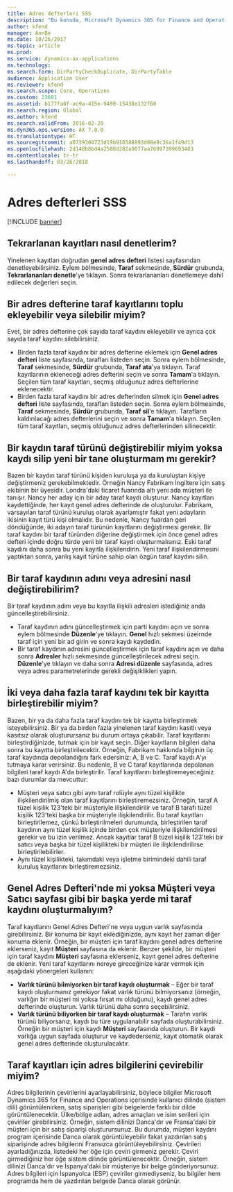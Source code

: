```yaml
---
title: Adres defterleri SSS
description: "Bu konuda, Microsoft Dynamics 365 for Finance and Operations'ta adres defterleriyle ilişkili sık sorulan sorulara yanıtlar verilmiştir."
author: kfend
manager: AnnBe
ms.date: 10/26/2017
ms.topic: article
ms.prod: 
ms.service: dynamics-ax-applications
ms.technology: 
ms.search.form: DirPartyCheckDuplicate, DirPartyTable
audience: Application User
ms.reviewer: kfend
ms.search.scope: Core, Operations
ms.custom: 23601
ms.assetid: b177fa0f-ac9a-415e-9498-15438e132f60
ms.search.region: Global
ms.author: kfend
ms.search.validFrom: 2016-02-28
ms.dyn365.ops.version: AX 7.0.0
ms.translationtype: HT
ms.sourcegitcommit: a0739304723d19b910388893d08e8c36a1f49d13
ms.openlocfilehash: 2d148b8bd4a2588d282a9077aa76997399693483
ms.contentlocale: tr-tr
ms.lasthandoff: 03/26/2018

---
```


# <a name="address-books-faq"></a>Adres defterleri SSS

[!INCLUDE [banner](../includes/banner.md)]

<a name="how-do-i-check-for-duplicate-records"></a>Tekrarlanan kayıtları nasıl denetlerim?
-------------------------------------

Yinelenen kayıtları doğrudan **genel adres defteri** listesi sayfasından denetleyebilirsiniz. Eylem bölmesinde, **Taraf** sekmesinde, **Sürdür** grubunda, **Tekrarlananları denetle**'ye tıklayın. Sonra tekrarlananları denetlemeye dahil edilecek değerleri seçin.

## <a name="can-i-bulk-add-or-delete-party-records-from-an-address-book"></a>Bir adres defterine taraf kayıtlarını toplu ekleyebilir veya silebilir miyim?
Evet, bir adres defterine çok sayıda taraf kaydını ekleyebilir ve ayrıca çok sayıda taraf kaydını silebilirsiniz.

-   Birden fazla taraf kaydını bir adres defterine eklemek için **Genel adres defteri** liste sayfasında, tarafları listeden seçin. Sonra eylem bölmesinde, **Taraf** sekmesinde, **Sürdür** grubunda, **Taraf ata**'ya tıklayın. Taraf kayıtlarının ekleneceği adres defterini seçin ve sonra **Tamam**'a tıklayın. Seçilen tüm taraf kayıtları, seçmiş olduğunuz adres defterlerine eklenecektir.
-   Birden fazla taraf kaydını bir adres defterinden silmek için **Genel adres defteri** liste sayfasında, tarafları listeden seçin. Sonra eylem bölmesinde, **Taraf** sekmesinde, **Sürdür** grubunda, **Taraf sil**'e tıklayın. Tarafların kaldırılacağı adres defterlerini seçin ve sonra **Tamam**'a tıklayın. Seçilen tüm taraf kayıtları, seçmiş olduğunuz adres defterlerinden silinecektir.

## <a name="can-i-change-the-party-type-of-a-record-or-do-i-have-to-delete-the-old-record-and-create-a-new-one"></a>Bir kaydın taraf türünü değiştirebilir miyim yoksa kaydı silip yeni bir tane oluşturmam mı gerekir?
Bazen bir kaydın taraf türünü kişiden kuruluşa ya da kuruluştan kişiye değiştirmeniz gerekebilmektedir. Örneğin Nancy Fabrikam İngiltere için satış ekibinin bir üyesidir. Londra'daki ticaret fuarında altı yeni ada müşteri ile tanışır. Nancy her aday için bir aday taraf kaydı oluşturur. Nancy kayıtları kaydettiğinde, her kayıt genel adres defterinde de oluşturulur. Fabrikam, varsayılan taraf türünü kuruluş olarak ayarlamıştır fakat yeni adayların ikisinin kayıt türü kişi olmalıdır. Bu nedenle, Nancy fuardan geri döndüğünde, iki adayın taraf türünün kayıtlarını değiştirmesi gerekir. Bir taraf kaydını bir taraf türünden diğerine değiştirmek için önce genel adres defteri içinde doğru türde yeni bir taraf kaydı oluşturmalısınız. Eski taraf kaydını daha sonra bu yeni kayıtla ilişkilendirin. Yeni taraf ilişkilendirmesini yaptıktan sonra, yanlış kayıt türüne sahip olan özgün taraf kaydını silin.

## <a name="how-do-i-change-the-name-or-address-of-a-party-record"></a>Bir taraf kaydının adını veya adresini nasıl değiştirebilirim?
Bir taraf kaydının adını veya bu kayıtla ilişkili adresleri istediğiniz anda güncelleştirebilirsiniz.

-   Taraf kaydının adını güncelleştirmek için parti kaydını açın ve sonra eylem bölmesinde **Düzenle**'ye tıklayın. **Genel** hızlı sekmesi üzeirnde taraf için yeni bir ad girin ve sonra kaydı kaydedin.
-   Bir taraf kaydının adresini güncelleştirmek için taraf kaydını açın ve daha sonra **Adresler** hızlı sekmesinde güncelleştirilecek adresi seçin. **Düzenle**'ye tıklayın ve daha sonra **Adresi düzenle** sayfasında, adres veya adres parametrelerinde gerekli değişiklikleri yapın.

## <a name="can-i-merge-two-or-more-party-records-into-one-record"></a>İki veya daha fazla taraf kaydını tek bir kayıtta birleştirebilir miyim?
Bazen, bir ya da daha fazla taraf kaydını tek bir kayıtta birleştirmek isteyebilirsiniz. Bir ya da birden fazla yinelenen taraf kaydını kasıtlı veya kasıtsız olarak oluşturursanız bu durum ortaya çıkabilir. Taraf kayıtlarını birleştirdiğinizde, tutmak için bir kayıt seçin. Diğer kayıtların bilgileri daha sonra bu kayıtta birleştirilecektir. Örneğin, Fabrikam hakkında bilginin üç taraf kaydında depolandığını fark edersiniz: A, B ve C. Taraf kaydı A'yı tutmaya karar verirsiniz. Bu nedenle, B ve C taraf kayıtlarında depolanan bilgileri taraf kaydı A'da birleştirilir. Taraf kayıtlarını birleştiremeyeceğiniz bazı durumlar da mevcuttur:

-   Müşteri veya satıcı gibi aynı taraf rolüyle aynı tüzel kişilikte ilişkilendirilmiş olan taraf kayıtlarını birleştiremezsiniz. Örneğin, taraf A tüzel kişilik 123'teki bir müşteriyle ilişkilendirilir ve taraf B tarafı tüzel kişilik 123'teki başka bir müşteriyle ilişkilendirilir. Bu taraf kayıtları birleştirilemez, çünkü birleştirilmeleri durumunda, birleştirilen taraf kaydının aynı tüzel kişilik içinde birden çok müşteriyle ilişkilendirilmesi gerekir ve bu izin verilmez. Ancak kayıtlar taraf B tüzel kişilik 123'teki bir satıcı veya başka bir tüzel kişilikteki bir müşteri ile ilişkilendirilirse birleştirilebilirler.
-   Aynı tüzel kişilikteki, takımdaki veya işletme birimindeki dahili taraf kuruluş kayıtlarını birleştiremezsiniz.

## <a name="should-i-create-a-party-record-in-the-global-address-book-or-in-another-place-such-as-the-customer-or-vendor-page"></a>Genel Adres Defteri'nde mi yoksa Müşteri veya Satıcı sayfası gibi bir başka yerde mi taraf kaydını oluşturmalıyım?
Taraf kayıtlarını Genel Adres Defteri'ne veya uygun varlık sayfasında girebilirsiniz. Bir konuma bir kayıt eklediğinizde, aynı kayıt her zaman diğer konuma eklenir. Örneğin, bir müşteri için taraf kaydını genel adres defterine eklerseniz, kayıt **Müşteri** sayfasına da eklenir. Benzer şekilde, bir müşteri için taraf kaydını **Müşteri** sayfasına eklerseniz, kayıt genel adres defterine de eklenir. Yeni taraf kayıtlarını nereye gireceğinize karar vermek için aşağıdaki yönergeleri kullanın:

-   **Varlık türünü bilmiyorken bir taraf kaydı oluşturmak** – Eğer bir taraf kaydı oluşturmanız gerekiyor fakat varlık türünü bilmiyorsanız (örneğin, varlığın bir müşteri mi yoksa fırsat mı olduğunu), kaydı genel adres defterinde oluşturun. Varlık türünü daha sonra seçebilirsiniz.
-   **Varlık türünü biliyorken bir taraf kaydı oluşturmak** – Tarafın varlık türünü biliyorsanız, kaydı bu türe uygulanabilir sayfada oluşturabilirsiniz. Örneğin bir müşteri için kaydı **Müşteri** sayfasında oluşturun. Bir kaydı varlığa uygun sayfada oluşturur ve kaydederseniz, kayıt otomatik olarak genel adres defterinde oluşturulacaktır.

## <a name="can-i-translate-address-information-for-party-records"></a>Taraf kayıtları için adres bilgilerini çevirebilir miyim?
Adres bilgilerinin çevirilerini ayarlayabilirsiniz, böylece bilgiler Microsoft Dynamics 365 for Finance and Operations içerisinde kullanıcı dilinde (sistem dili) görüntülenirken, satış siparişleri gibi belgelerde farklı bir dilde görüntülenecektir. Ülke/bölge adları, adres amaçları ve isim serileri için çeviriler girebilirsiniz. Örneğin, sistem dilinizi Danca'dır ve Fransa'daki bir müşteri için bir satış siparişi oluşturursunuz. Bu durumda, müşteri kaydını program içerisinde Danca olarak görüntüleyebilir fakat yazdırılan satış siparişinde adres bilgilerini Fransızca görüntüleyebilirsiniz. Çevirileri ayarladığınızda, listedeki her öğe için çeviri girmeniz gerekir. Çeviri girmediğiniz her öğe sistem dilinde görüntülenecektir. Örneğin, sistem dilinizi Danca'dır ve İspanya'daki bir müşteriye bir belge gönderiyorsunuz. Adres bilgileri için İspanyolca (ESP) çeviriler girmediyseniz, bu bilgiler hem programda hem de yazdırılan belgede Danca olarak görünür.




